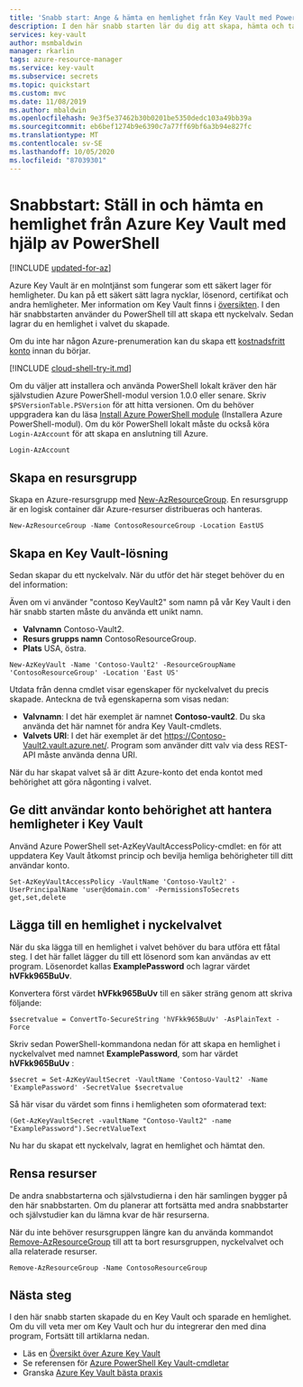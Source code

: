 ```yaml
---
title: 'Snabb start: Ange & hämta en hemlighet från Key Vault med PowerShell'
description: I den här snabb starten lär du dig att skapa, hämta och ta bort hemligheter från en Azure Key Vault med hjälp av Azure PowerShell.
services: key-vault
author: msmbaldwin
manager: rkarlin
tags: azure-resource-manager
ms.service: key-vault
ms.subservice: secrets
ms.topic: quickstart
ms.custom: mvc
ms.date: 11/08/2019
ms.author: mbaldwin
ms.openlocfilehash: 9e3f5e37462b30b0201be5350dedc103a49bb39a
ms.sourcegitcommit: eb6bef1274b9e6390c7a77ff69bf6a3b94e827fc
ms.translationtype: MT
ms.contentlocale: sv-SE
ms.lasthandoff: 10/05/2020
ms.locfileid: "87039301"
---
```

# <a name="quickstart-set-and-retrieve-a-secret-from-azure-key-vault-using-powershell"></a>Snabbstart: Ställ in och hämta en hemlighet från Azure Key Vault med hjälp av PowerShell

[!INCLUDE [updated-for-az](../../../includes/updated-for-az.md)]

Azure Key Vault är en molntjänst som fungerar som ett säkert lager för hemligheter. Du kan på ett säkert sätt lagra nycklar, lösenord, certifikat och andra hemligheter. Mer information om Key Vault finns i [översikten](../general/overview.md). I den här snabbstarten använder du PowerShell till att skapa ett nyckelvalv. Sedan lagrar du en hemlighet i valvet du skapade.

Om du inte har någon Azure-prenumeration kan du skapa ett [kostnadsfritt konto](https://azure.microsoft.com/free/?WT.mc_id=A261C142F) innan du börjar.

[!INCLUDE [cloud-shell-try-it.md](../../../includes/cloud-shell-try-it.md)]

Om du väljer att installera och använda PowerShell lokalt kräver den här självstudien Azure PowerShell-modul version 1.0.0 eller senare. Skriv `$PSVersionTable.PSVersion` för att hitta versionen. Om du behöver uppgradera kan du läsa [Install Azure PowerShell module](/powershell/azure/install-az-ps) (Installera Azure PowerShell-modul). Om du kör PowerShell lokalt måste du också köra `Login-AzAccount` för att skapa en anslutning till Azure.

```azurepowershell-interactive
Login-AzAccount
```

## <a name="create-a-resource-group"></a>Skapa en resursgrupp

Skapa en Azure-resursgrupp med [New-AzResourceGroup](/powershell/module/az.resources/new-azresourcegroup). En resursgrupp är en logisk container där Azure-resurser distribueras och hanteras. 

```azurepowershell-interactive
New-AzResourceGroup -Name ContosoResourceGroup -Location EastUS
```

## <a name="create-a-key-vault"></a>Skapa en Key Vault-lösning

Sedan skapar du ett nyckelvalv. När du utför det här steget behöver du en del information:

Även om vi använder "contoso KeyVault2" som namn på vår Key Vault i den här snabb starten måste du använda ett unikt namn.

- **Valvnamn** Contoso-Vault2.
- **Resurs grupps namn** ContosoResourceGroup.
- **Plats** USA, östra.

```azurepowershell-interactive
New-AzKeyVault -Name 'Contoso-Vault2' -ResourceGroupName 'ContosoResourceGroup' -Location 'East US'
```

Utdata från denna cmdlet visar egenskaper för nyckelvalvet du precis skapade. Anteckna de två egenskaperna som visas nedan:

* **Valvnamn**: I det här exemplet är namnet **Contoso-vault2**. Du ska använda det här namnet för andra Key Vault-cmdlets.
* **Valvets URI**: I det här exemplet är det https://Contoso-Vault2.vault.azure.net/. Program som använder ditt valv via dess REST-API måste använda denna URI.

När du har skapat valvet så är ditt Azure-konto det enda kontot med behörighet att göra någonting i valvet.

## <a name="give-your-user-account-permissions-to-manage-secrets-in-key-vault"></a>Ge ditt användar konto behörighet att hantera hemligheter i Key Vault

Använd Azure PowerShell set-AzKeyVaultAccessPolicy-cmdlet: en för att uppdatera Key Vault åtkomst princip och bevilja hemliga behörigheter till ditt användar konto.
```azurepowershell-interactive
Set-AzKeyVaultAccessPolicy -VaultName 'Contoso-Vault2' -UserPrincipalName 'user@domain.com' -PermissionsToSecrets get,set,delete
```

## <a name="adding-a-secret-to-key-vault"></a>Lägga till en hemlighet i nyckelvalvet

När du ska lägga till en hemlighet i valvet behöver du bara utföra ett fåtal steg. I det här fallet lägger du till ett lösenord som kan användas av ett program. Lösenordet kallas **ExamplePassword** och lagrar värdet **hVFkk965BuUv**.

Konvertera först värdet **hVFkk965BuUv** till en säker sträng genom att skriva följande:

```azurepowershell-interactive
$secretvalue = ConvertTo-SecureString 'hVFkk965BuUv' -AsPlainText -Force
```

Skriv sedan PowerShell-kommandona nedan för att skapa en hemlighet i nyckelvalvet med namnet **ExamplePassword**, som har värdet **hVFkk965BuUv** :

```azurepowershell-interactive
$secret = Set-AzKeyVaultSecret -VaultName 'Contoso-Vault2' -Name 'ExamplePassword' -SecretValue $secretvalue
```

Så här visar du värdet som finns i hemligheten som oformaterad text:

```azurepowershell-interactive
(Get-AzKeyVaultSecret -vaultName "Contoso-Vault2" -name "ExamplePassword").SecretValueText
```

Nu har du skapat ett nyckelvalv, lagrat en hemlighet och hämtat den.

## <a name="clean-up-resources"></a>Rensa resurser

 De andra snabbstarterna och självstudierna i den här samlingen bygger på den här snabbstarten. Om du planerar att fortsätta med andra snabbstarter och självstudier kan du lämna kvar de här resurserna.

När du inte behöver resursgruppen längre kan du använda kommandot [Remove-AzResourceGroup](/powershell/module/az.resources/remove-azresourcegroup) till att ta bort resursgruppen, nyckelvalvet och alla relaterade resurser.

```azurepowershell-interactive
Remove-AzResourceGroup -Name ContosoResourceGroup
```

## <a name="next-steps"></a>Nästa steg

I den här snabb starten skapade du en Key Vault och sparade en hemlighet. Om du vill veta mer om Key Vault och hur du integrerar den med dina program, Fortsätt till artiklarna nedan.

- Läs en [Översikt över Azure Key Vault](../general/overview.md)
- Se referensen för [Azure PowerShell Key Vault-cmdletar](/powershell/module/az.keyvault/?view=azps-2.6.0#key_vault)
- Granska [Azure Key Vault bästa praxis](../general/best-practices.md)
